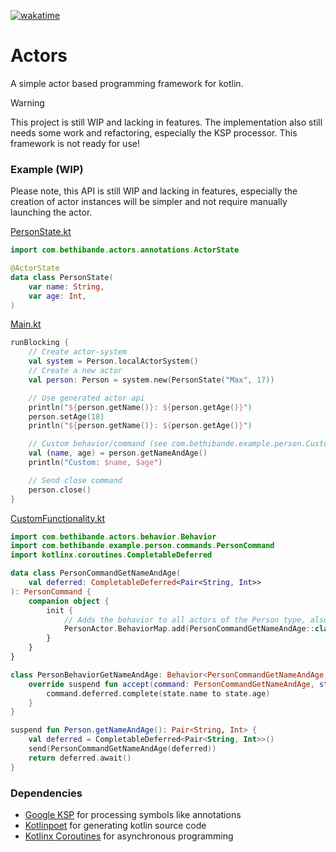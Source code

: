 [![wakatime](https://wakatime.com/badge/user/72047d25-7643-4124-9850-1dd48ddf85f0/project/018d4022-e313-4df5-8fc4-262be0c59caf.svg)](https://wakatime.com/badge/user/72047d25-7643-4124-9850-1dd48ddf85f0/project/018d4022-e313-4df5-8fc4-262be0c59caf)
# Actors
A simple actor based programming framework for kotlin.

> [!WARNING]
> This project is still WIP and lacking in features.
> The implementation also still needs some work and refactoring, especially the KSP processor.
> This framework is not ready for use!

### Example (WIP)
Please note, this API is still WIP and lacking in features, especially the creation of actor instances
will be simpler and not require manually launching the actor.

[PersonState.kt](example/src/main/kotlin/com/bethibande/example/person/PersonState.kt)
```kotlin
import com.bethibande.actors.annotations.ActorState

@ActorState
data class PersonState(
    var name: String,
    var age: Int,
)
```
[Main.kt](example/src/main/kotlin/com/bethibande/example/Main.kt)
```kotlin
runBlocking {
    // Create actor-system
    val system = Person.localActorSystem()
    // Create a new actor
    val person: Person = system.new(PersonState("Max", 17))

    // Use generated actor api
    println("${person.getName()}: ${person.getAge()}")
    person.setAge(18)
    println("${person.getName()}: ${person.getAge()}")

    // Custom behavior/command (see com.bethibande.example.person.CustomFunctionality.kt)
    val (name, age) = person.getNameAndAge()
    println("Custom: $name, $age")

    // Send close command
    person.close()
}
```
[CustomFunctionality.kt](example/src/main/kotlin/com/bethibande/example/person/CustomFunctionality.kt)
```kotlin
import com.bethibande.actors.behavior.Behavior
import com.bethibande.example.person.commands.PersonCommand
import kotlinx.coroutines.CompletableDeferred

data class PersonCommandGetNameAndAge(
    val deferred: CompletableDeferred<Pair<String, Int>>
): PersonCommand {
    companion object {
        init {
            // Adds the behavior to all actors of the Person type, also affects existing actors.
            PersonActor.BehaviorMap.add(PersonCommandGetNameAndAge::class.java, PersonBehaviorGetNameAndAge())
        }
    }
}

class PersonBehaviorGetNameAndAge: Behavior<PersonCommandGetNameAndAge, PersonState> {
    override suspend fun accept(command: PersonCommandGetNameAndAge, state: PersonState, actor: AbstractActor<*, *>) {
        command.deferred.complete(state.name to state.age)
    }
}

suspend fun Person.getNameAndAge(): Pair<String, Int> {
    val deferred = CompletableDeferred<Pair<String, Int>>()
    send(PersonCommandGetNameAndAge(deferred))
    return deferred.await()
}
```

### Dependencies
- [Google KSP](https://github.com/google/ksp) for processing symbols like annotations
- [Kotlinpoet](https://github.com/square/kotlinpoet) for generating kotlin source code
- [Kotlinx Coroutines](https://github.com/Kotlin/kotlinx.coroutines) for asynchronous programming